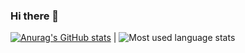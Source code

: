 ### Hi there 👋

[![Anurag's GitHub stats](https://github-readme-stats.vercel.app/api?username=sirfischer&count_private=true&show_icons=true&theme=dark&hide_border=true)](https://github.com/anuraghazra/github-readme-stats) | ![Most used language stats](https://github-readme-stats.vercel.app/api/top-langs/?username=sirfischer&layout=compact&theme=buefy&hide_border=true)



<!--
**SirFischer/SirFischer** is a ✨ _special_ ✨ repository because its `README.md` (this file) appears on your GitHub profile.

Here are some ideas to get you started:

- 🔭 I’m currently working on ...
- 🌱 I’m currently learning ...
- 👯 I’m looking to collaborate on ...
- 🤔 I’m looking for help with ...
- 💬 Ask me about ...
- 📫 How to reach me: ...
- 😄 Pronouns: ...
- ⚡ Fun fact: ...
-->

